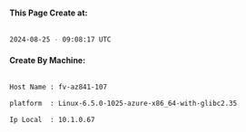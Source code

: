 
   
#### This Page Create at:

```bash

2024-08-25 - 09:08:17 UTC

```

#### Create By Machine:

```bash

Host Name : fv-az841-107

platform  : Linux-6.5.0-1025-azure-x86_64-with-glibc2.35

Ip Local  : 10.1.0.67

```

